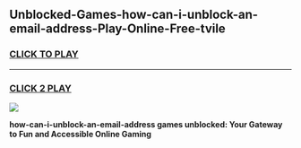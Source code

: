 
## Unblocked-Games-how-can-i-unblock-an-email-address-Play-Online-Free-tvile
<h3>
<a href="https://premium76.site?title=how-can-i-unblock-an-email-address&ref=26A">CLICK TO PLAY</a></h3>
<hr>

<h3>
<a href="https://premium76.site?title=how-can-i-unblock-an-email-address&ref=26A">CLICK 2 PLAY</a>
  
</h3>

<a href="https://premium76.site?title=how-can-i-unblock-an-email-address&ref=26A"><img src="https://clearcache.store/games.png"></a>


**how-can-i-unblock-an-email-address games unblocked: Your Gateway to Fun and Accessible Online Gaming**
